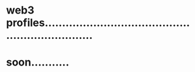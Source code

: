 # web3 profiles...................................................................
# soon...........
